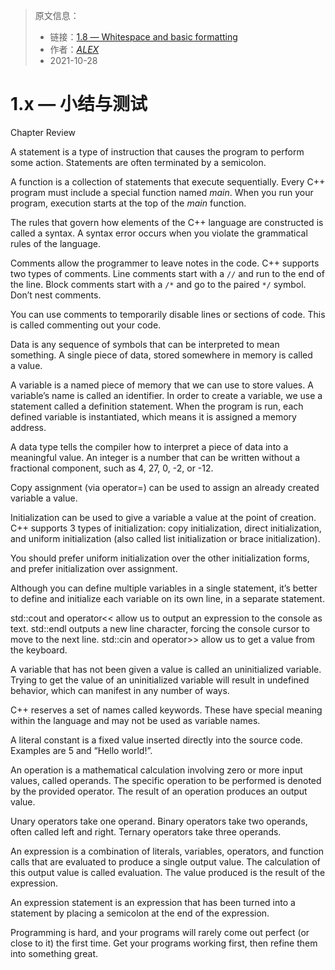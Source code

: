 > 原文信息：
> - 链接：[1.8 — Whitespace and basic formatting](https://www.learncpp.com/cpp-tutorial/whitespace-and-basic-formatting/)
> - 作者：[_ALEX_](https://www.learncpp.com/author/Alex/ "View all posts by Alex")  
> - 2021-10-28
# 1.x — 小结与测试

Chapter Review

A statement is a type of instruction that causes the program to perform some action. Statements are often terminated by a semicolon.

A function is a collection of statements that execute sequentially. Every C++ program must include a special function named _main_. When you run your program, execution starts at the top of the _main_ function.

The rules that govern how elements of the C++ language are constructed is called a syntax. A syntax error occurs when you violate the grammatical rules of the language.

Comments allow the programmer to leave notes in the code. C++ supports two types of comments. Line comments start with a `//` and run to the end of the line. Block comments start with a `/*` and go to the paired `*/` symbol. Don’t nest comments.

You can use comments to temporarily disable lines or sections of code. This is called commenting out your code.

Data is any sequence of symbols that can be interpreted to mean something. A single piece of data, stored somewhere in memory is called a value.

A variable is a named piece of memory that we can use to store values. A variable’s name is called an identifier. In order to create a variable, we use a statement called a definition statement. When the program is run, each defined variable is instantiated, which means it is assigned a memory address.

A data type tells the compiler how to interpret a piece of data into a meaningful value. An integer is a number that can be written without a fractional component, such as 4, 27, 0, -2, or -12.

Copy assignment (via operator=) can be used to assign an already created variable a value.

Initialization can be used to give a variable a value at the point of creation. C++ supports 3 types of initialization: copy initialization, direct initialization, and uniform initialization (also called list initialization or brace initialization).

You should prefer uniform initialization over the other initialization forms, and prefer initialization over assignment.

Although you can define multiple variables in a single statement, it’s better to define and initialize each variable on its own line, in a separate statement.

std::cout and operator<< allow us to output an expression to the console as text. std::endl outputs a new line character, forcing the console cursor to move to the next line. std::cin and operator>> allow us to get a value from the keyboard.

A variable that has not been given a value is called an uninitialized variable. Trying to get the value of an uninitialized variable will result in undefined behavior, which can manifest in any number of ways.

C++ reserves a set of names called keywords. These have special meaning within the language and may not be used as variable names.

A literal constant is a fixed value inserted directly into the source code. Examples are 5 and “Hello world!”.

An operation is a mathematical calculation involving zero or more input values, called operands. The specific operation to be performed is denoted by the provided operator. The result of an operation produces an output value.

Unary operators take one operand. Binary operators take two operands, often called left and right. Ternary operators take three operands.

An expression is a combination of literals, variables, operators, and function calls that are evaluated to produce a single output value. The calculation of this output value is called evaluation. The value produced is the result of the expression.

An expression statement is an expression that has been turned into a statement by placing a semicolon at the end of the expression.

Programming is hard, and your programs will rarely come out perfect (or close to it) the first time. Get your programs working first, then refine them into something great.